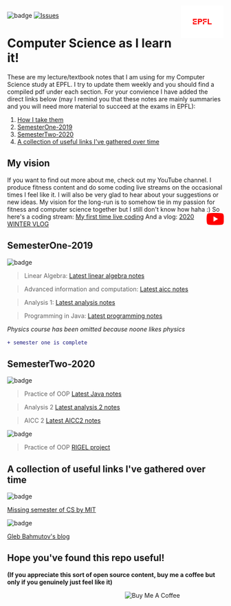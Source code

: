 <img src="extraFigures/epfl.png" align="right" width="100">

![badge](https://img.shields.io/badge/Coming_soon:_project_files_alongside_lecture_notes-red.svg)
[![Issues][current-shield]][current-url]


# Computer Science as I learn it!
These are my lecture/textbook notes that I am using for my Computer Science study at EPFL. I try to update them weekly and you should find a compiled pdf under each section. For your convience I have added the direct links below (may I remind you that these notes are mainly summaries and you will need more material to succeed at the exams in EPFL):

1. [How I take them](#inf)
2. [ SemesterOne-2019](#sm1)
3. [ SemesterTwo-2020](#sm2)
4. [ A collection of useful links I've gathered over time](#useful)


<a name="inf"></a>
## My vision
If you want to find out more about me, check out my YouTube channel. I produce fitness content and do some coding live streams on the occasional times I feel like it. I will also be very glad to hear about your suggestions or new ideas. My vision for the long-run is to somehow tie in my passion for fitness and computer science together but I still don't know how haha :) 
<img src="extraFigures/youtube.png" align="right" width="40">
So here's a coding stream:
[My first time live coding](https://www.youtube.com/watch?v=JcAwaJKBcWw)
And a vlog:
[2020 WINTER VLOG](https://www.youtube.com/watch?v=sX2bj2aMadM&t=80s)


<a name="sm1"></a>
## SemesterOne-2019
![badge](https://img.shields.io/badge/lecture_notes-blue.svg)
> Linear Algebra: [Latest linear algebra notes](https://github.com/alptheexplorer/epflLectureNotes/blob/master/epflLectureNotes/semesterOne/linearAlgebra/linearAlgebra.pdf)

> Advanced information and computation: [Latest aicc notes](https://github.com/alptheexplorer/epflLectureNotes/blob/master/epflLectureNotes/semesterOne/advancedComputation/aicc.pdf)

> Analysis 1:  [Latest analysis notes](https://github.com/alptheexplorer/epflLectureNotes/blob/master/epflLectureNotes/semesterOne/analysis/analysis.pdf)

> Programming in Java:  [Latest programming notes](https://github.com/alptheexplorer/epflLectureNotes/blob/master/epflLectureNotes/semesterOne/IntroductionToProgramming-Sam/ch1.md)

*Physics course has been omitted because noone likes physics*

```diff
+ semester one is complete
```


<a name="sm2"></a>
## SemesterTwo-2020
![badge](https://img.shields.io/badge/lecture_notes-blue.svg)
> Practice of OOP [Latest Java notes](https://github.com/alptheexplorer/epflLectureNotes/blob/master/epflLectureNotes/semesterTwo/POOP/POOP.md) 

> Analysis 2 [Latest analysis 2 notes](https://github.com/alptheexplorer/epflLectureNotes/blob/master/epflLectureNotes/semesterTwo/analysisTwo/analysis2.pdf)

> AICC 2 [Latest AICC2 notes](https://github.com/alptheexplorer/epflLectureNotes/blob/master/epflLectureNotes/semesterTwo/AICC%202/AICC2.pdf)

![badge](https://img.shields.io/badge/projects-green.svg)
> Practice of OOP [RIGEL project](https://github.com/alptheexplorer/RIGEL)

<a name="useful"></a>
## A collection of useful links I've gathered over time
![badge](https://img.shields.io/badge/general_stuff-orange.svg)

[Missing semester of CS by MIT](https://missing.csail.mit.edu/)

![badge](https://img.shields.io/badge/software_engineering_related-green.svg)

[Gleb Bahmutov's blog](https://glebbahmutov.com/)



## Hope you've found this repo useful!
**(If you appreciate this sort of open source content, buy me a coffee but only if you genuinely just feel like it)**

<a href="https://www.buymeacoffee.com/MGcsKPtYI" target="_blank"><img src="https://cdn.buymeacoffee.com/buttons/default-red.png" alt="Buy Me A Coffee" width="230" align="right" ></a>


[current-shield]: https://img.shields.io/badge/Current_Semester:Two-Green.svg
[current-url]: https://github.com/alptheexplorer/epflLectureNotes#sm2



